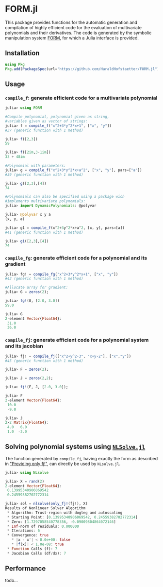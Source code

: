 # FORM.jl

This package provides functions for the automatic generation and compilation
of highly efficient code for the evaluation of multivariate polynomials
and their derivatives.
The code is generated by the symbolic manipulation system
[FORM](https://github.com/vermaseren/form),
for which a Julia interface is provided.

## Installation
```julia
using Pkg
Pkg.add(PackageSpec(url="https://github.com/HaraldHofstaetter/FORM.jl"))
```

## Usage
### `compile_f`: generate efficient code for a multivariate polynomial

```julia
julia> using FORM

#Compile polynomial, polynomial given as string,
#variables given as vector of strings:
julia> f = compile_f("x^2+3*y^2*x+1", ["x", "y"])
#37 (generic function with 1 method)

julia> f([2,3])
59

julia> f([2im,3-1im])
33 + 48im

#Polynomial with parameters:
julia> g = compile_f("x^2+3*y^2*x+a^2", ["x", "y"], pars=["a"])
#39 (generic function with 1 method)

julia> g([2,3],[4])
74

#Polynomials can also be specified using a package wich
#implements multivariate polynomials:
julia> import DynamicPolynomials: @polyvar

julia> @polyvar x y a
(x, y, a)

julia> g1 = compile_f(x^2+3y^2*x+a^2, [x, y], pars=[a])
#41 (generic function with 1 method)

julia> g1([2,3],[4])
74
```

### `compile_fg`: generate efficient code for a polynomial and its gradient
```julia
julia> fg! = compile_fg("x^2+3*y^2*x+1", ["x", "y"])
#43 (generic function with 1 method)

#Allocate array for gradient:
julia> G = zeros(2);

julia> fg!(G, [2.0, 3.0])
59.0

julia> G
2-element Vector{Float64}:
 31.0
 36.0
```
### `compile_fj`: generate efficient code for a polynomial system and its jacobian
```julia
julia> fj! = compile_fj(["x^2+y^2-3", "x+y-2"], ["x","y"])
#45 (generic function with 1 method)

julia> F = zeros(2);

julia> J = zeros(2,2);

julia> fj!(F, J, [2.0, 3.0]);

julia> F
2-element Vector{Float64}:
 10.0
 -9.0

julia> J
2×2 Matrix{Float64}:
 4.0   6.0
 1.0  -3.0
```

## Solving polynomial systems using [`NLSolve.jl`](https://github.com/JuliaNLSolvers/NLsolve.jl)
The function generated by `compile_fj`, having exactly the form as described in ["Providing only fj!"](https://github.com/JuliaNLSolvers/NLsolve.jl#providing-only-fj),
can directly be used by `NLsolve.jl`.
```julia
julia> using NLsolve

julia> X = rand(2)
2-element Vector{Float64}:
 0.13995340906069542
 0.24559382702772314

julia> sol = nlsolve(only_fj!(fj!), X)
Results of Nonlinear Solver Algorithm
 * Algorithm: Trust-region with dogleg and autoscaling
 * Starting Point: [0.13995340906069542, 0.24559382702772314]
 * Zero: [1.7297058540778356, -0.09009804864072146]
 * Inf-norm of residuals: 0.000000
 * Iterations: 6
 * Convergence: true
   * |x - x'| < 0.0e+00: false
   * |f(x)| < 1.0e-08: true
 * Function Calls (f): 7
 * Jacobian Calls (df/dx): 7


``` 

## Performance 
todo...
